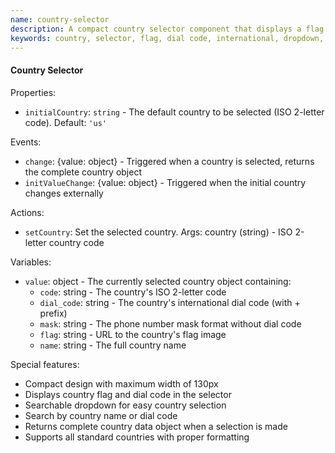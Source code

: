 ```yaml
---
name: country-selector
description: A compact country selector component that displays a flag and dial code with a searchable dropdown for country selection
keywords: country, selector, flag, dial code, international, dropdown, search, phone
---
```


#### Country Selector

Properties:
- `initialCountry`: `string` - The default country to be selected (ISO 2-letter code). Default: `'us'`

Events:
- `change`: {value: object} - Triggered when a country is selected, returns the complete country object
- `initValueChange`: {value: object} - Triggered when the initial country changes externally

Actions:
- `setCountry`: Set the selected country. Args: country (string) - ISO 2-letter country code

Variables:
- `value`: object - The currently selected country object containing:
  - `code`: string - The country's ISO 2-letter code
  - `dial_code`: string - The country's international dial code (with + prefix)
  - `mask`: string - The phone number mask format without dial code
  - `flag`: string - URL to the country's flag image
  - `name`: string - The full country name

Special features:
- Compact design with maximum width of 130px
- Displays country flag and dial code in the selector
- Searchable dropdown for easy country selection
- Search by country name or dial code
- Returns complete country data object when a selection is made
- Supports all standard countries with proper formatting
